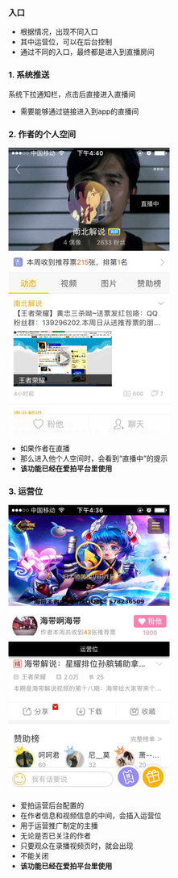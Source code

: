 ### 入口
* 根据情况，出现不同入口
* 其中运营位，可以在后台控制
* 通过不同的入口，最终都是进入到直播房间


### 1. 系统推送
系统下拉通知栏，点击后直接进入直播间

* 需要能够通过链接进入到app的直播间

### 2. 作者的个人空间
![](img/app-notice-2.png)

* 如果作者在直播
* 那么进入他个人空间时，会看到“直播中”的提示
* **该功能已经在爱拍平台里使用**

### 3. 运营位
![](img/app-notice-3.png)

* 爱拍运营后台配置的
* 在作者信息和视频信息的中间，会插入运营位
* 用于运营推广制定的主播
* 无论是否已关注的作者
* 只要观众在录播视频页时，就会出现
* 不能关闭
* **该功能已经在爱拍平台里使用**

